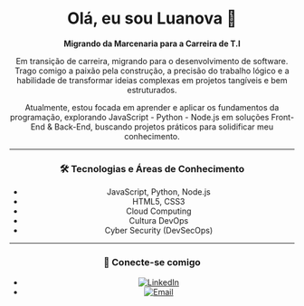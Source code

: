 <div align="center">

# Olá, eu sou Luanova 👋

**Migrando da Marcenaria para a Carreira de T.I**

Em transição de carreira, migrando para o desenvolvimento de software. Trago comigo a paixão pela construção, a precisão do trabalho lógico e a habilidade de transformar ideias complexas em projetos tangíveis e bem estruturados.

Atualmente, estou focada em aprender e aplicar os fundamentos da programação, explorando JavaScript - Python - Node.js em soluções Front-End & Back-End, buscando projetos práticos para solidificar meu conhecimento.

---

<div align="center">

### 🛠️ **Tecnologias e Áreas de Conhecimento**
* JavaScript, Python, Node.js
* HTML5, CSS3
* Cloud Computing
* Cultura DevOps
* Cyber Security (DevSecOps)


---

### 🔗 **Conecte-se comigo**
* [![LinkedIn](https://img.shields.io/badge/LinkedIn-0077B5?style=for-the-badge&logo=linkedin&logoColor=white)](https://www.linkedin.com/in/thais-luanova-11722b361/)
* [![Email](https://img.shields.io/badge/Email-D14836?style=for-the-badge&logo=gmail&logoColor=white)](mailto:portalthaismotta@gmail.com)

</div>
